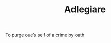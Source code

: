 ---
title: Adlegiare
permalink: "/definitions/adlegiare.html"
body: To purge oue’s self of a crime by oath
published_at: '2018-07-07'
layout: post
---